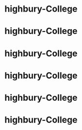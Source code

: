 
# highbury-College
# highbury-College
# highbury-College
# highbury-College
# highbury-College
# highbury-College
